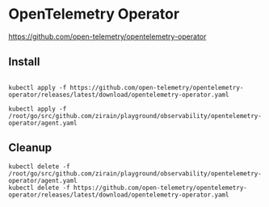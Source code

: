 # OpenTelemetry Operator

https://github.com/open-telemetry/opentelemetry-operator



## Install

```console

kubectl apply -f https://github.com/open-telemetry/opentelemetry-operator/releases/latest/download/opentelemetry-operator.yaml

kubectl apply -f /root/go/src/github.com/zirain/playground/observability/opentelemetry-operator/agent.yaml
```

## Cleanup

```console
kubectl delete -f /root/go/src/github.com/zirain/playground/observability/opentelemetry-operator/agent.yaml
kubectl delete -f https://github.com/open-telemetry/opentelemetry-operator/releases/latest/download/opentelemetry-operator.yaml
```